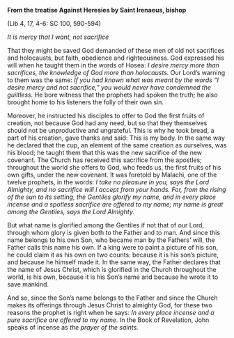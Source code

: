 

**From the treatise Against Heresies by Saint Irenaeus, bishop**

(Lib 4, 17, 4-6: SC 100, 590-594)

_It is mercy that I want, not sacrifice_

That they might be saved God demanded of these men of old not sacrifices and holocausts, but faith, obedience and righteousness. God expressed his will when he taught them in the words of Hosea: _I desire mercy more than sacrifices, the knowledge of God more than holocausts._ Our Lord’s warning to them was the same: _If you had known what was meant by the words “I desire mercy and not sacrifice,” you would never have condemned the guiltless._ He bore witness that the prophets had spoken the truth; he also brought home to his listeners the folly of their own sin.

Moreover, he instructed his disciples to offer to God the first fruits of creation, not because God had any need, but so that they themselves should not be unproductive and ungrateful. This is why he took bread, a part of his creation, gave thanks and said: This is my body. In the same way he declared that the cup, an element of the same creation as ourselves, was his blood; he taught them that this was the new sacrifice of the new covenant. The Church has received this sacrifice from the apostles; throughout the world she offers to God, who feeds us, the first fruits of his own gifts, under the new covenant. It was foretold by Malachi, one of the twelve prophets, in the words: _I take no pleasure in you, says the Lord Almighty, and no sacrifice will I accept from your hands. For, from the rising of the sun to its setting, the Gentiles glorify my name, and in every place incense and a spotless sacrifice are offered to my name; my name is great among the Gentiles, says the Lord Almighty._

But what name is glorified among the Gentiles if not that of our Lord, through whom glory is given both to the Father and to man. And since this name belongs to his own Son, who became man by the Fathers’ will, the Father calls this name his own. If a king were to paint a picture of his son, he could claim it as his own on two counts: because it is his son’s picture, and because he himself made it. In the same way, the Father declares that the name of Jesus Christ, which is glorified in the Church throughout the world, is his own, because it is his Son’s name and because he wrote it to save mankind.

And so, since the Son’s name belongs to the Father and since the Church makes its offerings through Jesus Christ to almighty God, for these two reasons the prophet is right when he says: _In every place incense and a pure sacrifice are offered to my name._ In the Book of Revelation, John speaks of incense as _the prayer of the saints._

